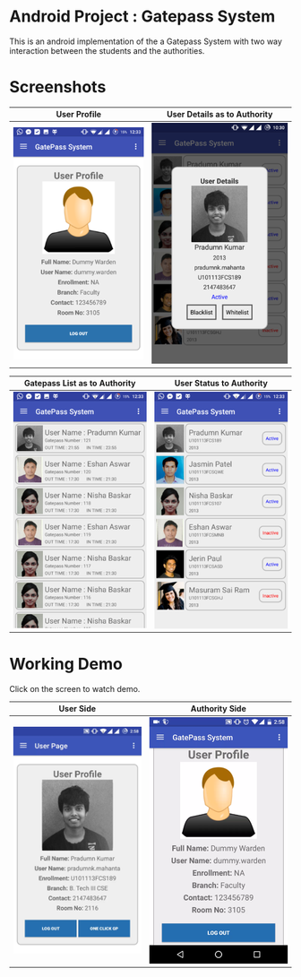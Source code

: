 # Android Project : Gatepass System
This is an android implementation of the a Gatepass System with two way interaction between the students and the authorities.

# Screenshots

User Profile             |  User Details as to Authority
:-------------------------:|:-------------------------:
![](/assets/Picture1.png)  |  ![](/assets/Picture2.png)

Gatepass List as to Authority             |  User Status to Authority
:-------------------------:|:-------------------------:
![](/assets/Picture3.png)  |  ![](/assets/Picture4.png)

# Working Demo
Click on the screen to watch demo.

User Side             |  Authority Side
:-------------------------:|:-------------------------:
[![](/assets/Media1.png)](https://www.youtube.com/watch?v=V4tW57cyB5I&t=5s)  |  [![](/assets/Media2.png)](https://www.youtube.com/watch?v=Tm1ssb4gsyE)
